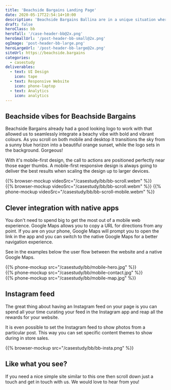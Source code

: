 ```yaml
---
title: 'Beachside Bargains Landing Page'
date: 2020-05-17T22:54:14+10:00
description: 'Beachside Bargains Ballina are in a unique situation where there are two other stores with the same name just a town away. Therefore it was important that they got a website up quick smart, so they could direct potential customers to the right store.'
draft: false
heroClass: bb
heroTall: '/case-header-bb@2x.png'
heroSmallUrl: '/post-header-bb-small@2x.png'
ogImage: 'post-header-bb-large.png'
heroLargeUrl: '/post-header-bb-large@2x.png'
siteUrl: https://beachside.bargains
categories:
  - casestudy
deliverables:
  - text: UI Design
    icon: tape
  - text: Responsive Website
    icon: phone-laptop
  - text: Analytics
    icon: analytics
---
```


## Beachside vibes for Beachside Bargains

Beachside Bargains already had a good looking logo to work with that allowed us to seamlessly integrate a beachy vibe with bold and vibrant colours. As you scroll on both mobile and desktop it transitions the sky from a sunny blue horizon into a beautiful orange sunset, while the logo sets in the background. Gorgeous!

With it's mobile-first design, the call to actions are positioned perfectly near those eager thumbs. A mobile-first responsive design is always going to deliver the best results when scaling the design up to larger devices.

<div class="double"></div>

<div class="mobile-only">
  {{% browser-mockup videoSrc="/casestudy/bb/bb-scroll.webm" %}}
</div>

<div class="finx-responsive desktop-only">
  {{% browser-mockup videoSrc="/casestudy/bb/bb-scroll.webm" %}}
  {{% phone-mockup videoSrc="/casestudy/bb/bb-scroll-mobile.webm" %}}
</div>

## Clever integration with native apps

You don't need to spend big to get the most out of a mobile web experience. Google Maps allows you to copy a URL for directions from any point. If you are on your phone, Google Maps will prompt you to open the link in the app and you can switch to the native Google Maps for a better navigation experience.

See in the examples below the user flow between the website and a native Google Maps.

<div class="phones">
<div class="phones__wrap">
<div class="phones__list">
  <div>
    {{% phone-mockup src="/casestudy/bb/mobile-hero.jpg" %}}
  </div>
  <div>
    {{% phone-mockup src="/casestudy/bb/mobile-contact.jpg" %}}
  </div>
  <div>
    {{% phone-mockup src="/casestudy/bb/mobile-map.jpg" %}}
  </div>
</div>
</div>
</div>

## Instagram feed

The great thing about having an Instagram feed on your page is you can spend all your time curating your feed in the Instagram app and reap all the rewards for your website.

It is even possible to set the Instagram feed to show photos from a particular post. This way you can set specific content themes to show during in store sales.

{{% browser-mockup src="/casestudy/bb/bb-insta.png" %}}

## Like what you see?

If you need a nice simple site similar to this one then scroll down just a touch and get in touch with us. We would love to hear from you!

